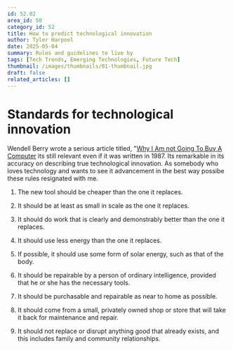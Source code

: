 ```yaml
---
id: 52.02
area_id: 50
category_id: 52
title: How to predict technological innovation 
author: Tyler Harpool
date: 2025-05-04
summary: Rules and guidelines to live by
tags: [Tech Trends, Emerging Technologies, Future Tech]
thumbnail: /images/thumbnails/01-thumbnail.jpg
draft: false
related_articles: []
---
```


# Standards for technological innovation

  Wendell Berry wrote a serious article titled, "[Why I Am not Going To
Buy A Computer]("https://classes.matthewjbrown.net/teaching-files/philtech/berry-computer.pdf") its still relevant even if it was written in 1987. Its remarkable in its accuracy on describing true technological innovation. As somebody who loves technology and wants to see it advancement in the best way possibe these rules resignated with me. 
 

1. The new tool should be cheaper than the one
it replaces.

2. It should be at least as small in scale as the one it replaces.

3. It should do work that is clearly and demonstrably better than the one it replaces.

4. It should use less energy than the one it replaces.
5. If possible, it should use some form of solar energy, such as that of the body.

6. It should be repairable by a person of ordinary intelligence, provided that he or she has the necessary tools.

7. It should be purchasable and repairable as near to home as possible.
8. It should come from a small, privately owned shop or store that will take it back for maintenance and repair.
9. It should not replace or disrupt anything good that already exists, and this includes family and community relationships.
